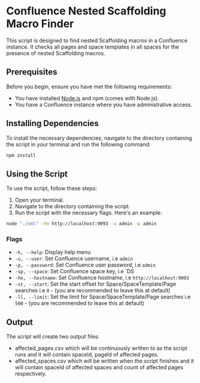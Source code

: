 # Confluence Nested Scaffolding Macro Finder

This script is designed to find nested Scaffolding macros in a Confluence instance. It checks all pages and space templates in all spaces for the presence of nested Scaffolding macros.

## Prerequisites

Before you begin, ensure you have met the following requirements:

- You have installed [Node.js](https://nodejs.org/en/download/) and npm (comes with Node.js).
- You have a Confluence instance where you have administrative access.

## Installing Dependencies

To install the necessary dependencies, navigate to the directory containing the script in your terminal and run the following command:

```bash
npm install
```

## Using the Script

To use the script, follow these steps:

1. Open your terminal.
2. Navigate to the directory containing the script.
3. Run the script with the necessary flags. Here's an example:

```bash
node "./xml" -hn http://localhost:9093 -u admin -p admin
```

### Flags

- `-h, --help`: Display help menu
- `-u, --user`: Set Confluence username, i.e `admin`
- `-p, --password`: Set Confluence user password, i.e `admin`
- `-sp, --space`: Set Confluence space key, i.e `DS
- `-hn, --hostname`: Set Confluence hostname, i.e `http://localhost:9093`
- `-st, --start`: Set the start offset for Space/SpaceTemplate/Page searches i.e `0` - (you are recommended to leave this at default)
- `-ll, --limit`: Set the limit for Space/SpaceTemplate/Page searches i.e `500` - (you are recommended to leave this at default)

## Output

The script will create two output files:
- affected_pages.csv which will be continuously written to as the script runs and it will contain spaceId, pageId of affected pages.
- affected_spaces.csv which will be written when the script finishes and it will contain spaceId of affected spaces and count of affected pages respectively.

